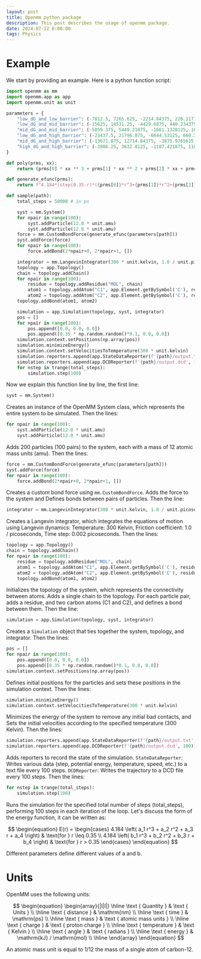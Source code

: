 ```yaml
---
layout: post
title: Openmm python package
description: This post describes the usage of openmm package.
date: 2024-07-22 0:00:00
tags: Physics
---
```


# Example

We start by providing an example. Here is a python function script:

```python
import openmm as mm
import openmm.app as app
import openmm.unit as unit

parameters = {
    "low_dG_and_low_barrier": (-7812.5, 7265.625, -2214.84375, 220.1171875, 4000.0, -4800.0, 1890.0, -245.),
    "low_dG_and_mid_barrier": (-15625, 14531.25, -4429.6875, 440.234375, 8000.0, -9600.0, 3780.0, -490.),
    "mid_dG_and_mid_barrier": (-5859.375, 5449.21875, -1661.1328125, 165.08789062, 8000.0, -9600.0, 3780.0, -490.),
    "low_dG_and_high_barrier": (-23437.5, 21796.875, -6644.53125, 660.3515625, 12000.0, -14400.0, 5670.0, -735.),
    "mid_dG_and_high_barrier": (-13671.875, 12714.84375, -3875.9765625, 385.20507812, 12000.0, -14400.0, 5670.0, -735.),
    "high_dG_and_high_barrier": (-3906.25, 3632.8125, -1107.421875, 110.05859375, 12000.0, -14400.0, 5670.0, -735.)
}

def poly(prms, xx):
    return (prms[0] * xx ** 3 + prms[1] * xx ** 2 + prms[2] * xx + prms[3]) * np.heaviside(0.35 - xx, 1) + (prms[4] * xx ** 3 + prms[5] * xx ** 2 + prms[6] * xx + prms[7]) * np.heaviside(xx - 0.35, 1)

def generate_efunc(prms):
    return f"4.184*(step(0.35-r)*({prms[0]}*r^3+{prms[1]}*r^2+{prms[2]}*r+{prms[3]})+step(r-0.35)*({prms[4]}*r^3+{prms[5]}*r^2+{prms[6]}*r+{prms[7]}))"

def sample(path):
    total_steps = 50000 # in ps

    syst = mm.System()
    for npair in range(100):
        syst.addParticle(12.0 * unit.amu)
        syst.addParticle(12.0 * unit.amu)
    force = mm.CustomBondForce(generate_efunc(parameters[path]))
    syst.addForce(force)
    for npair in range(100):
        force.addBond(2*npair+0, 2*npair+1, [])

    integrator = mm.LangevinIntegrator(300 * unit.kelvin, 1.0 / unit.picosecond, 0.002 * unit.picoseconds)
    topology = app.Topology()
    chain = topology.addChain()
    for npair in range(100):
        residue = topology.addResidue("MOL", chain)
        atom1 = topology.addAtom("C1", app.Element.getBySymbol('C'), residue)
        atom2 = topology.addAtom("C2", app.Element.getBySymbol('C'), residue)
    topology.addBond(atom1, atom2)

    simulation = app.Simulation(topology, syst, integrator)
    pos = []
    for npair in range(100):
        pos.append([0.0, 0.0, 0.0])
        pos.append([0.35 * np.random.random()*0.1, 0.0, 0.0])
    simulation.context.setPositions(np.array(pos))
    simulation.minimizeEnergy()
    simulation.context.setVelocitiesToTemperature(300 * unit.kelvin)
    simulation.reporters.append(app.StateDataReporter(f'{path}/output.txt', 100, step=True, potentialEnergy=True, temperature=True, speed=True, remainingTime=True, totalSteps=total_steps*500))
    simulation.reporters.append(app.DCDReporter(f'{path}/output.dcd', 100))
    for nstep in trange(total_steps):
        simulation.step(100)
```

Now we explain this function line by line, the first line:

```python
syst = mm.System()
```

Creates an instance of the OpenMM System class, which represents the entire system to be simulated. Then the lines:

```python
for npair in range(100):
    syst.addParticle(12.0 * unit.amu)
    syst.addParticle(12.0 * unit.amu)
```

Adds 200 particles (100 pairs) to the system, each with a mass of 12 atomic mass units (amu). Then the lines:

```python
force = mm.CustomBondForce(generate_efunc(parameters[path]))
syst.addForce(force)
for npair in range(100):
    force.addBond(2*npair+0, 2*npair+1, [])
```

Creates a custom bond force using `mm.CustomBondForce`. Adds the force to the system and Defines bonds between pairs of particles. Then the line:

```python
integrator = mm.LangevinIntegrator(300 * unit.kelvin, 1.0 / unit.picosecond, 0.002 * unit.picoseconds)
```

Creates a Langevin integrator, which integrates the equations of motion using Langevin dynamics: Temperature: 300 Kelvin, Friction coefficient: 1.0 / picoseconds, Time step: 0.002 picoseconds. Then the lines:

```python
topology = app.Topology()
chain = topology.addChain()
for npair in range(100):
    residue = topology.addResidue("MOL", chain)
    atom1 = topology.addAtom("C1", app.Element.getBySymbol('C'), residue)
    atom2 = topology.addAtom("C2", app.Element.getBySymbol('C'), residue)
    topology.addBond(atom1, atom2)
```

Initializes the topology of the system, which represents the connectivity between atoms. Adds a single chain to the topology. For each particle pair, adds a residue, and two carbon atoms (C1 and C2), and defines a bond between them. Then the line:

```python
simulation = app.Simulation(topology, syst, integrator)
```

Creates a `Simulation` object that ties together the system, topology, and integrator. Then the lines:

```python
pos = []
for npair in range(100):
    pos.append([0.0, 0.0, 0.0])
    pos.append([0.35 * np.random.random()*0.1, 0.0, 0.0])
simulation.context.setPositions(np.array(pos))
```

Defines initial positions for the particles and sets these positions in the simulation context. Then the lines:

```python
simulation.minimizeEnergy()
simulation.context.setVelocitiesToTemperature(300 * unit.kelvin)
```

Minimizes the energy of the system to remove any initial bad contacts, and Sets the initial velocities according to the specified temperature (300 Kelvin). Then the lines:

```python
simulation.reporters.append(app.StateDataReporter(f'{path}/output.txt', 100, step=True, potentialEnergy=True, temperature=True, speed=True, remainingTime=True, totalSteps=total_steps*500))
simulation.reporters.append(app.DCDReporter(f'{path}/output.dcd', 100))
```

Adds reporters to record the state of the simulation. `StateDataReporter`: Writes various data (step, potential energy, temperature, speed, etc.) to a text file every 100 steps. `DCDReporter`: Writes the trajectory to a DCD file every 100 steps. Then the lines:

```python
for nstep in trange(total_steps):
    simulation.step(100)
```

Runs the simulation for the specified total number of steps (total_steps), performing 100 steps in each iteration of the loop. Let's discuss the form of the energy function, it can be written as:

$$
\begin{equation}
E(r) =
\begin{cases}
4.184 \left( a_1 r^3 + a_2 r^2 + a_3 r + a_4 \right) & \text{for } r \leq 0.35 \\
4.184 \left( b_1 r^3 + b_2 r^2 + b_3 r + b_4 \right) & \text{for } r > 0.35
\end{cases}
\end{equation}
$$

Different parameters define different values of a and b.

# Units

OpenMM uses the following units:

$$
\begin{equation}
\begin{array}{|l|l|}
\hline \text { Quantity } & \text { Units } \\
\hline \text { distance } & \mathrm{nm} \\
\hline \text { time } & \mathrm{ps} \\
\hline \text { mass } & \text { atomic mass units } \\
\hline \text { charge } & \text { proton charge } \\
\hline \text { temperature } & \text { Kelvin } \\
\hline \text { angle } & \text { radians } \\
\hline \text { energy } & \mathrm{kJ} / \mathrm{mol} \\
\hline
\end{array}
\end{equation}
$$

An atomic mass unit is equal to 1/12 the mass of a single atom of carbon-12.
